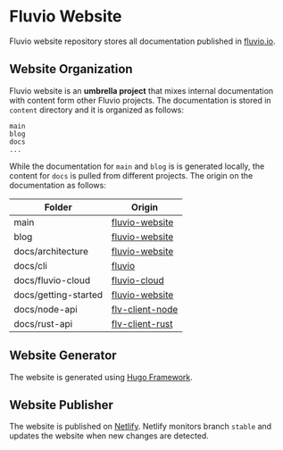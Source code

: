 # Fluvio Website

Fluvio website repository stores all documentation published in [fluvio.io](https://fluvio.io).


## Website Organization 

Fluvio website is an **umbrella project** that mixes internal documentation with content form other Fluvio projects. The documentation is stored in `content` directory and it is organized as follows:

```
main
blog
docs
...
```

While the documentation for `main` and `blog` is is generated locally, the content for `docs` is pulled from different projects. The origin on the documentation as follows:

|        Folder         |         Origin        |
|-----------------------|-----------------------|
| main                  |  [fluvio-website](https://github.com/infinyon/fluvio-website) |
| blog                  |  [fluvio-website](https://github.com/infinyon/fluvio-website) |
| docs/architecture     |  [fluvio-website](https://github.com/infinyon/fluvio-website) |
| docs/cli              |  [fluvio](https://github.com/infinyon/fluvio) |
| docs/fluvio-cloud     |  [fluvio-cloud](https://github.com/infinyon/fluvio-cloud) |
| docs/getting-started  |  [fluvio-website](https://github.com/infinyon/fluvio-website)  |
| docs/node-api         |  [flv-client-node](https://github.com/infinyon/flv-client-node)  |
| docs/rust-api         |  [flv-client-rust](https://github.com/infinyon/flv-client-rust)  |



## Website Generator

The website is generated using [Hugo Framework](https://gohugo.io/). 


## Website Publisher

The website is published on [Netlify](https://www.netlify.com/). Netlify monitors branch `stable` and updates the website when new changes are detected.
